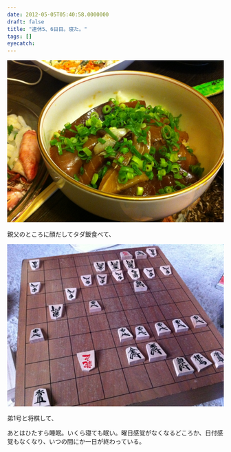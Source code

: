 ```yaml
---
date: 2012-05-05T05:40:58.0000000
draft: false
title: "連休5、6日目。寝た。"
tags: []
eyecatch: 
---
```

<p><img src="20120503195634.jpg" alt="f:id:daruyanagi:20120503195634j:plain" title="f:id:daruyanagi:20120503195634j:plain" class="hatena-fotolife"></p><p>親父のところに顔だしてタダ飯食べて、</p><p><img src="20120503165321.jpg" alt="f:id:daruyanagi:20120503165321j:plain" title="f:id:daruyanagi:20120503165321j:plain" class="hatena-fotolife"></p><p>弟1号と将棋して、</p><p>あとはひたすら睡眠。いくら寝ても眠い。曜日感覚がなくなるどころか、日付感覚もなくなり、いつの間にか一日が終わっている。</p>
